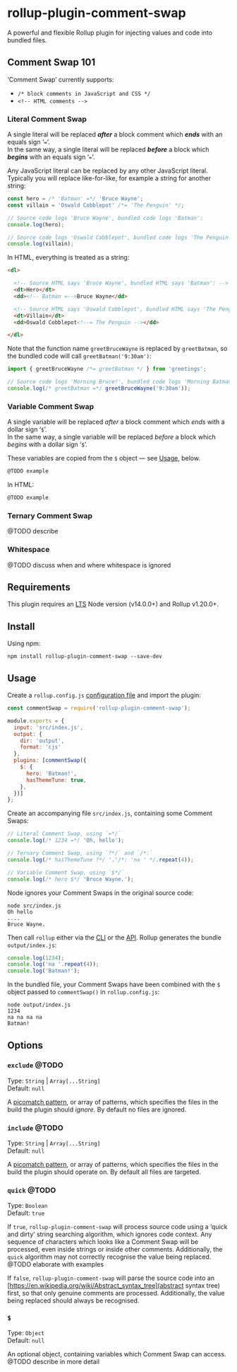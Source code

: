 # rollup-plugin-comment-swap

A powerful and flexible Rollup plugin for injecting values and code into bundled files.

## Comment Swap 101

‘Comment Swap’ currently supports:
- `/* block comments in JavaScript and CSS */`
- `<!-- HTML comments -->`

### Literal Comment Swap

A single literal will be replaced **_after_** a block comment which **_ends_** with an equals sign ‘`=`’.  
In the same way, a single literal will be replaced **_before_** a block which **_begins_** with an equals sign ‘`=`’.  

Any JavaScript literal can be replaced by any other JavaScript literal.  
Typically you will replace like-for-like, for example a string for another string:

```javascript
const hero = /* 'Batman' =*/ 'Bruce Wayne';
const villain = 'Oswald Cobblepot' /*= 'The Penguin' */;

// Source code logs 'Bruce Wayne', bundled code logs 'Batman':
console.log(hero);

// Source code logs 'Oswald Cobblepot', bundled code logs 'The Penguin':
console.log(villain);
```

In HTML, everything is treated as a string:

```html
<dl>

  <!-- Source HTML says 'Bruce Wayne', bundled HTML says 'Batman': -->
  <dt>Hero</dt>
  <dd><!-- Batman =-->Bruce Wayne</dd>

  <!-- Source HTML says 'Oswald Cobblepot', bundled HTML says 'The Penguin': -->
  <dt>Villain</dt>
  <dd>Oswald Cobblepot<!--= The Penguin --></dd>

</dl>
```

Note that the function name `greetBruceWayne` is replaced by `greetBatman`, so the bundled code will call `greetBatman('9:30am')`: 

```javascript
import { greetBruceWayne /*= greetBatman */ } from 'greetings';

// Source code logs 'Morning Bruce!', bundled code logs 'Morning Batman!':
console.log(/* greetBatman =*/ greetBruceWayne('9:30am'));
```

### Variable Comment Swap

A single variable will be replaced _after_ a block comment which _ends_ with a dollar sign ‘`$`’.  
In the same way, a single variable will be replaced _before_ a block which _begins_ with a dollar sign ‘`$`’.  

These variables are copied from the `$` object — see [Usage](#usage), below.  

```javascript
@TODO example
```

In HTML:

```html
@TODO example
```

### Ternary Comment Swap

@TODO describe

### Whitespace

@TODO discuss when and where whitespace is ignored

## Requirements

This plugin requires an [LTS](https://github.com/nodejs/Release) Node version (v14.0.0+) and Rollup v1.20.0+.

## Install

Using npm:

```console
npm install rollup-plugin-comment-swap --save-dev
```

## Usage

Create a `rollup.config.js` [configuration file](https://www.rollupjs.org/guide/en/#configuration-files) and import the plugin:

```js
const commentSwap = require('rollup-plugin-comment-swap');

module.exports = {
  input: 'src/index.js',
  output: {
    dir: 'output',
    format: 'cjs'
  },
  plugins: [commentSwap({
    $: {
      hero: 'Batman!',
      hasThemeTune: true,
    },
  })]
};
```

Create an accompanying file `src/index.js`, containing some Comment Swaps:

```js
// Literal Comment Swap, using `=*/`
console.log(/* 1234 =*/ 'Oh, hello');

// Ternary Comment Swap, using `?*/` and `/*:`
console.log(/* hasThemeTune ?*/ '.'/*: 'na ' */.repeat(4));

// Variable Comment Swap, using `$*/`
console.log(/* hero $*/ 'Bruce Wayne.');
```

Node ignores your Comment Swaps in the original source code:

```console
node src/index.js
Oh hello
....
Bruce Wayne.
```

Then call `rollup` either via the [CLI](https://www.rollupjs.org/guide/en/#command-line-reference) or the [API](https://www.rollupjs.org/guide/en/#javascript-api). Rollup generates the bundle `output/index.js`:

```js
console.log(1234);
console.log('na '.repeat(4));
console.log('Batman!');
```

In the bundled file, your Comment Swaps have been combined with the `$` object passed to `commentSwap()` in `rollup.config.js`:

```console
node output/index.js
1234
na na na na
Batman!
```

## Options

### `exclude` @TODO

Type: `String` | `Array[...String]`<br>
Default: `null`

A [picomatch pattern](https://github.com/micromatch/picomatch), or array of patterns, which specifies the files in the build the plugin should _ignore_. By default no files are ignored.

### `include` @TODO

Type: `String` | `Array[...String]`<br>
Default: `null`

A [picomatch pattern](https://github.com/micromatch/picomatch), or array of patterns, which specifies the files in the build the plugin should operate on. By default all files are targeted.

### `quick` @TODO

Type: `Boolean`<br>
Default: `true`

If `true`, `rollup-plugin-comment-swap` will process source code using a ‘quick and dirty’ string searching algorithm, which ignores code context. Any sequence of characters which looks like a Comment Swap will be processed, even inside strings or inside other comments. Additionally, the `quick` algorithm may not correctly recognise the value being replaced. @TODO elaborate with examples

If `false`, `rollup-plugin-comment-swap` will parse the source code into an [https://en.wikipedia.org/wiki/Abstract_syntax_tree](abstract syntax tree) first, so that only genuine comments are processed. Additionally, the value being replaced should always be recognised.

### `$`

Type: `Object`<br>
Default: `null`

An optional object, containing variables which Comment Swap can access.  
@TODO describe in more detail
